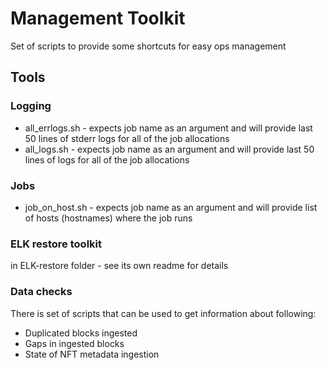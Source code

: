 # Management Toolkit

Set of scripts to provide some shortcuts for easy ops management

## Tools

### Logging

* all_errlogs.sh - expects job name as an argument and will provide last 50 lines of stderr logs for all of the job allocations
* all_logs.sh - expects job name as an argument and will provide last 50 lines of logs for all of the job allocations

### Jobs

* job_on_host.sh - expects job name as an argument and will provide list of hosts (hostnames) where the job runs

### ELK restore toolkit

in ELK-restore folder - see its own readme for details

### Data checks

There is set of scripts that can be used to get information about following:
- Duplicated blocks ingested
- Gaps in ingested blocks
- State of NFT metadata ingestion